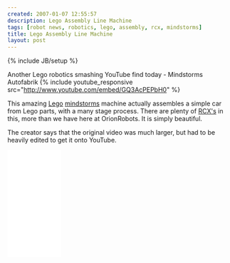 ```yaml
---
created: 2007-01-07 12:55:57
description: Lego Assembly Line Machine
tags: [robot news, robotics, lego, assembly, rcx, mindstorms]
title: Lego Assembly Line Machine
layout: post
---
```

{% include JB/setup %}

Another Lego robotics smashing YouTube find today - Mindstorms Autofabrik
{% include youtube_responsive src="http://www.youtube.com/embed/GQ3AcPEPbH0" %}

This amazing [Lego](/wiki/lego.html "The best known construction toy") [mindstorms](/wiki/mindstorms.html "A Robotic construction toy system from Lego") machine actually assembles a simple car from Lego parts, with a many stage process. There are plenty of [RCX's](/wiki/rcx.html "The Lego Robot Command Explorer") in this, more than we have here at OrionRobots. It is simply beautiful.

The creator says that the original video was much larger, but had to be heavily edited to get it onto YouTube.

<iframe style="width:120px;height:240px;" marginwidth="0" marginheight="0" scrolling="no" frameborder="0" src="//ws-eu.amazon-adsystem.com/widgets/q?ServiceVersion=20070822&OneJS=1&Operation=GetAdHtml&MarketPlace=GB&source=ss&ref=as_ss_li_til&ad_type=product_link&tracking_id=orionrobots-21&language=en_GB&marketplace=amazon&region=GB&placement=B082WD5YV9&asins=B082WD5YV9&linkId=e40e6e6802507d8646f3131923f1dea1&show_border=true&link_opens_in_new_window=true"></iframe><!-- lego mindstorms review 2021 -->
